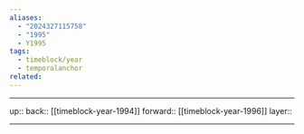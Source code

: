 ```yaml
---
aliases:
  - "2024327115758"
  - "1995"
  - Y1995
tags:
  - timeblock/year
  - temporalanchor
related:
---
```




***

up:: 
back:: [[timeblock-year-1994]]
forward:: [[timeblock-year-1996]]
layer:: 

***


